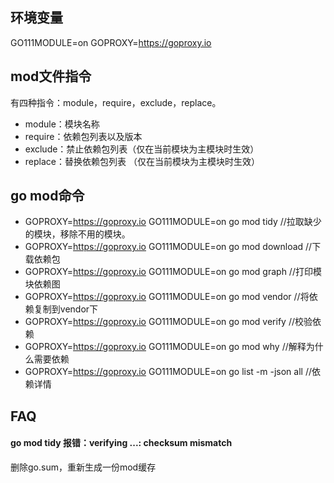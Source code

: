 ## 环境变量
GO111MODULE=on 
GOPROXY=https://goproxy.io 

## mod文件指令
有四种指令：module，require，exclude，replace。
* module：模块名称
* require：依赖包列表以及版本
* exclude：禁止依赖包列表（仅在当前模块为主模块时生效）
* replace：替换依赖包列表 （仅在当前模块为主模块时生效）

## go mod命令
* GOPROXY=https://goproxy.io GO111MODULE=on go mod tidy //拉取缺少的模块，移除不用的模块。
* GOPROXY=https://goproxy.io GO111MODULE=on go mod download //下载依赖包
* GOPROXY=https://goproxy.io GO111MODULE=on go mod graph //打印模块依赖图
* GOPROXY=https://goproxy.io GO111MODULE=on go mod vendor //将依赖复制到vendor下
* GOPROXY=https://goproxy.io GO111MODULE=on go mod verify //校验依赖
* GOPROXY=https://goproxy.io GO111MODULE=on go mod why //解释为什么需要依赖
* GOPROXY=https://goproxy.io GO111MODULE=on go list -m -json all //依赖详情

## FAQ

#### go mod tidy 报错：verifying ...: checksum mismatch
删除go.sum，重新生成一份mod缓存